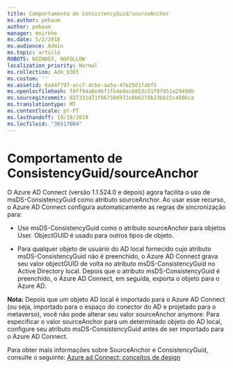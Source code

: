 ```yaml
---
title: Comportamento de ConsistencyGuid/sourceAnchor
ms.author: pebaum
author: pebaum
manager: mnirkhe
ms.date: 5/2/2018
ms.audience: Admin
ms.topic: article
ROBOTS: NOINDEX, NOFOLLOW
localization_priority: Normal
ms.collection: Adm_O365
ms.custom: ''
ms.assetid: 6a44f797-acc7-4cbe-aa5a-47e2581fabf5
ms.openlocfilehash: f0ff94a8e46f1fb4e0ac8653c51f8f651e29498b
ms.sourcegitcommit: 037331d71f06750d972c0b6278b23bb15c4806ca
ms.translationtype: MT
ms.contentlocale: pt-PT
ms.lasthandoff: 10/18/2019
ms.locfileid: "36517004"
---
```

# <a name="consistencyguid--sourceanchor-behavior"></a>Comportamento de ConsistencyGuid/sourceAnchor

O Azure AD Connect (versão 1.1.524.0 e depois) agora facilita o uso de msDS-ConsistencyGuid como atributo sourceAnchor. Ao usar esse recurso, o Azure AD Connect configura automaticamente as regras de sincronização para:
  
- Use msDS-ConsistencyGuid como o atributo sourceAnchor para objetos User. ObjectGUID é usado para outros tipos de objeto.
    
- Para qualquer objeto de usuário do AD local fornecido cujo atributo msDS-ConsistencyGuid não é preenchido, o Azure AD Connect grava seu valor objectGUID de volta no atributo msDS-ConsistencyGuid no Active Directory local. Depois que o atributo msDS-ConsistencyGuid é preenchido, o Azure AD Connect, em seguida, exporta o objeto para o Azure AD.
    
 **Nota:** Depois que um objeto AD local é importado para o Azure AD Connect (ou seja, importado para o espaço do conector do AD e projetado para o metaverso), você não pode alterar seu valor sourceAnchor anymore. Para especificar o valor sourceAnchor para um determinado objeto do AD local, configure seu atributo msDS-ConsistencyGuid antes de ser importado para o Azure AD Connect. 
  
Para obter mais informações sobre SourceAnchor e ConsistencyGuid, consulte o seguinte: [Azure ad Connect: conceitos de design](https://docs.microsoft.com/azure/active-directory/connect/active-directory-aadconnect-design-concepts)
  

